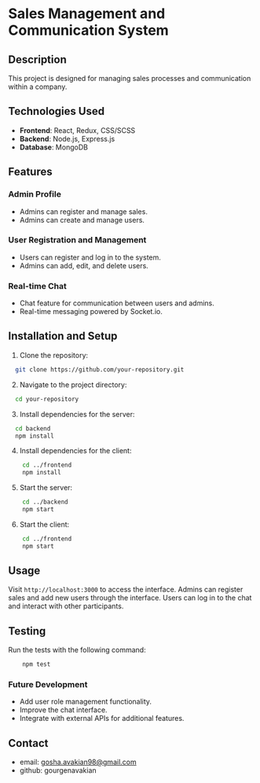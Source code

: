 # Sales Management and Communication System

## Description
This project is designed for managing sales processes and communication within a company.

## Technologies Used
- **Frontend**: React, Redux, CSS/SCSS
- **Backend**: Node.js, Express.js
- **Database**: MongoDB

## Features
### Admin Profile
- Admins can register and manage sales.
- Admins can create and manage users.

### User Registration and Management
- Users can register and log in to the system.
- Admins can add, edit, and delete users.

### Real-time Chat
- Chat feature for communication between users and admins.
- Real-time messaging powered by Socket.io.

## Installation and Setup

1. Clone the repository:
```bash 
  git clone https://github.com/your-repository.git
```
2. Navigate to the project directory:
```bash
  cd your-repository
```

3. Install dependencies for the server:
```bash
  cd backend
  npm install
```
4. Install dependencies for the client:

```bash
    cd ../frontend
    npm install
```
5. Start the server:

```bash
    cd ../backend
    npm start
```
6. Start the client:

```bash
    cd ../frontend
    npm start
```

## Usage
Visit `http://localhost:3000` to access the interface.
Admins can register sales and add new users through the interface.
Users can log in to the chat and interact with other participants.

## Testing

Run the tests with the following command:

```bash
    npm test
```
### Future Development
- Add user role management functionality.
- Improve the chat interface.
- Integrate with external APIs for additional features.

## Contact
- email: gosha.avakian98@gmail.com
- github: gourgenavakian
